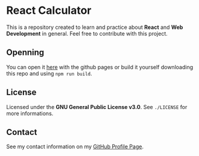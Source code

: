 # React Calculator
This is a repository created to learn and practice about **React** and **Web Development** in general. Feel free to contribute with this project.

## Openning
You can open it [here](https://arthurfiorette.github.io/react-calculator/) with the github pages or build it yourself downloading this repo and using `npm run build`.

## License
Licensed under the **GNU General Public License v3.0**. See `./LICENSE` for more informations.

## Contact
See my contact information on my [GitHub Profile Page](https://github.com/ArthurFiorette).